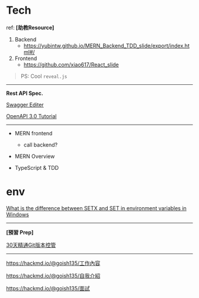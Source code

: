 # Tech

ref: **[助教Resource]**

1. Backend
    - https://yubintw.github.io/MERN_Backend_TDD_slide/export/index.html#/
3. Frontend
    - https://github.com/xiao617/React_slide

> PS: Cool `reveal.js`

---

**Rest API Spec.**

[Swagger Editer](https://editor.swagger.io/?fbclid=IwAR06t_6b3-D66muBIynQlsypzIZTcgVpBzTDa1g9a19O3ntzKLurecoAVKM)

[OpenAPI 3.0 Tutorial](https://support.smartbear.com/swaggerhub/docs/tutorials/openapi-3-tutorial.html)

---

- MERN frontend
  - call backend?   

- MERN Overview 
- TypeScript & TDD

# env

[What is the difference between SETX and SET in environment variables in Windows](https://superuser.com/questions/916649/what-is-the-difference-between-setx-and-set-in-environment-variables-in-windows)

---

**[預習 Prep]**

[30天精通Git版本控管](https://ithelp.ithome.com.tw/users/20004901/ironman/525)

---

https://hackmd.io/@goish135/工作內容

https://hackmd.io/@goish135/自我介紹

https://hackmd.io/@goish135/面試
